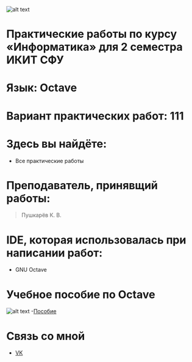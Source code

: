 ![alt text](https://camo.githubusercontent.com/3592311060e8fc40bb369d6caff2ba1e6e509210/687474703a2f2f696b69742e7366752d6b7261732e72752f66696c65732f696b69742f52436439727569534956772e6a7067)
# Практические работы по курсу «Информатика» для 2 семестра ИКИТ СФУ
# Язык: Octave
# Вариант практических работ: 111
# Здесь вы найдёте:
 - Все практические работы
# Преподаватель, принявщий работы:
 > Пушкарёв К. В.
# IDE, которая использовалась при написании работ:
+ GNU Octave
# Учебное пособие по Octave
![alt text](https://upload.wikimedia.org/wikipedia/commons/thumb/6/6a/Gnu-octave-logo.svg/120px-Gnu-octave-logo.svg.png)
-[Пособие](http://ea.donntu.org:8080/jspui/bitstream/123456789/2934/1/octave%20%D0%B4%D0%BB%D1%8F%20%D0%B0%D1%80%D1%85%D0%B8%D0%B2%D0%B0.pdf)
# Связь со мной
- [VK](https://vk.com/0vsyannikov)
